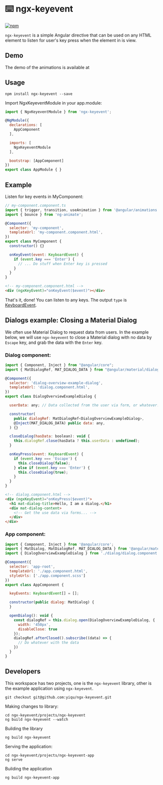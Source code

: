 # ⌨️ ngx-keyevent

[![npm](https://img.shields.io/npm/v/ngx-keyevent.svg)](https://www.npmjs.com/package/ngx-keyevent)

`ngx-keyevent` is a simple Angular directive that can be used on any HTML element to listen for user's key press when the element in is view.

## Demo

The demo of the animations is available at 

## Usage

```
npm install ngx-keyevent --save
```

Import NgxKeyeventModule in your app.module:

```javascript
import { NgxKeyeventModule } from 'ngx-keyevent';

@NgModule({
  declarations: [
    AppComponent
  ],

  imports: [
    NgxKeyeventModule
  ],

  bootstrap: [AppComponent]
})
export class AppModule { }
```

## Example

Listen for key events in MyComponent:

```javascript
// my-component.component.ts
import { trigger, transition, useAnimation } from '@angular/animations';
import { bounce } from 'ng-animate';

@Component({
  selector: 'my-component',
  templateUrl: 'my-component.component.html',
})
export class MyComponent {
  constructor() {}

  onKeyEvent(event: KeyboardEvent) {
    if (event.key === 'Enter') {
      // ... Do stuff when Enter key is pressed
    }
  }
}
```

```html
<!-- my-component.component.html -->
<div (ngxKeyEvent)="onKeyEvent($event)"></div>
```

That's it, done! You can listen to any keys. The output `type` is [KeyboardEvent](https://developer.mozilla.org/en-US/docs/Web/API/KeyboardEvent).

## Dialogs example: Closing a Material Dialog 

We often use Material Dialog to request data from users. In the example below, we will use `ngx-keyevent` to close a Material dialog with no data
by `Escape` key, and grab the data with the `Enter` key. 


### Dialog component:
```javascript
import { Component, Inject } from "@angular/core";
import { MatDialogRef, MAT_DIALOG_DATA } from "@angular/material/dialog";

@Component({
  selector: 'dialog-overview-example-dialog',
  templateUrl: 'dialog.component.html',
})
export class DialogOverviewExampleDialog {

  userData: any; // Data collected from the user via form, or whatever.

  constructor(
    public dialogRef: MatDialogRef<DialogOverviewExampleDialog>,
    @Inject(MAT_DIALOG_DATA) public data: any,
  ) {}

  closeDialog(hasData: boolean): void {
    this.dialogRef.close(hasData ? this.userData : undefined);
  }

  onKeyPress(event: KeyboardEvent) {
    if (event.key === 'Escape') {
      this.closeDialog(false);
    } else if (event.key === 'Enter') {
      this.closeDialog(true);
    }
  }
}
```

```html
<!-- dialog.component.html -->
<div (ngxKeyEvent)="onKeyPress($event)">
  <h1 mat-dialog-title>Hello, I am a dialog.</h1>
  <div mat-dialog-content>
    <!-- Get the use data via forms... -->
  </div>
</div>
```
### App component:
```javascript
import { Component, Inject } from '@angular/core';
import { MatDialog, MatDialogRef, MAT_DIALOG_DATA } from '@angular/material/dialog';
import { DialogOverviewExampleDialog } from './dialog/dialog.component';

@Component({
  selector: 'app-root',
  templateUrl: './app.component.html',
  styleUrls: ['./app.component.scss']
})
export class AppComponent {

  keyEvents: KeyboardEvent[] = [];

  constructor(public dialog: MatDialog) {
  }

  openDialog(): void {
    const dialogRef = this.dialog.open(DialogOverviewExampleDialog, {
      width: '450px',
      disableClose: true
    });
    dialogRef.afterClosed().subscribe((data) => {
      // Do whatever with the data
    })
  }
}
```

## Developers

This workspace has two projects, one is the `ngx-keyevent` library, other is the example application using `ngx-keyevent`.

```
git checkout git@github.com:yiqu/ngx-keyevent.git
```
Making changes to library:

```
cd ngx-keyevent/projects/ngx-keyevent
ng build ngx-keyevent --watch
```

Building the library

```
ng build ngx-keyevent
```

Serving the application:

```
cd ngx-keyevent/projects/ngx-keyevent-app
ng serve
```

Building the application

```
ng build ngx-keyevent-app
```

